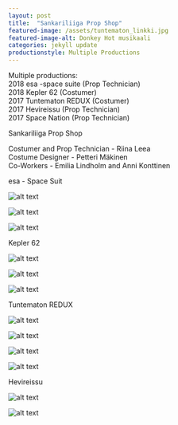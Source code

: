 ```yaml
---
layout: post
title:  "Sankariliiga Prop Shop"
featured-image: /assets/tuntematon_linkki.jpg
featured-image-alt: Donkey Hot musikaali 
categories: jekyll update
productionstyle: Multiple Productions
---
```


  Multiple productions:  
   2018 esa -space suite (Prop Technician)  
   2018 Kepler 62 (Costumer)  
   2017 Tuntematon REDUX (Costumer)  
   2017 Hevireissu (Prop Technician)  
   2017 Space Nation (Prop Technician)  

Sankariliiga Prop Shop

  Costumer and Prop Technician - Riina Leea  
  Costume Designer - Petteri Mäkinen  
  Co-Workers - Emilia Lindholm and Anni Konttinen  

esa - Space Suit

![alt text](/assets/projects/liiga1.jpg)

![alt text](/assets/projects/liiga2.jpg)

![alt text](/assets/projects/liiga3.jpg)

Kepler 62

![alt text](/assets/projects/liiga4.jpg)

![alt text](/assets/projects/liiga5.jpg)

![alt text](/assets/projects/liiga6.jpg)

Tuntematon REDUX

![alt text](/assets/projects/liiga7.jpg)

![alt text](/assets/projects/liiga8.jpg)

![alt text](/assets/projects/liiga9.jpg)

![alt text](/assets/projects/liiga10.jpg)

Hevireissu

![alt text](/assets/projects/liiga11.jpg)

![alt text](/assets/projects/liiga12.jpg)